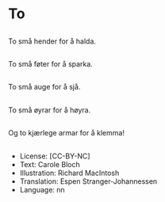 # To

##
To små hender for å halda.

##

##
To små føter for å sparka.

##

##
To små auge for å sjå.

##

##
To små øyrar for å høyra.

##

##
Og to kjærlege armar for å klemma!

##

##
* License: [CC-BY-NC]
* Text: Carole Bloch
* Illustration: Richard MacIntosh
* Translation: Espen Stranger-Johannessen
* Language: nn
